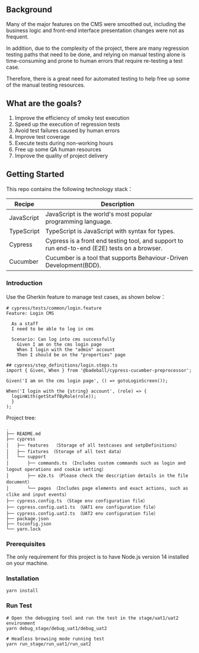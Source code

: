 ## **Background**
Many of the major features on the CMS were smoothed out, including the business logic and front-end interface presentation changes were not as frequent.

In addition, due to the complexity of the project, there are many regression testing paths that need to be done, and relying on manual testing alone is time-consuming and prone to human errors that require re-testing a test case.

Therefore, there is a great need for automated testing to help free up some of the manual testing resources.

## **What are the goals?**
1. Improve the efficiency of smoky test execution
1. Speed up the execution of regression tests
1. Avoid test failures caused by human errors
1. Improve test coverage
1. Execute tests during non-working hours
1. Free up some QA human resources
1. Improve the quality of project delivery

## **Getting Started**
This repo contains the following technology stack：

Recipe | Description
---|---
JavaScript | JavaScript is the world's most popular programming language.
TypeScript | TypeScript is JavaScript with syntax for types.
Cypress | Cypress is a front end testing tool, and support to run end-to-end (E2E) tests on a browser.
Cucumber | Cucumber is a tool that supports Behaviour-Driven Development(BDD). 

### **Introduction**
Use the Gherkin feature to manage test cases, as shown below：
```
# cypress/tests/common/login.feature
Feature: Login CMS

  As a staff
  I need to be able to log in cms

  Scenario: Can log into cms successfully
    Given I am on the cms login page
    When I login with the "admin" account
    Then I should be on the "properties" page
```

```
## cypress/step_definitions/login.steps.ts
import { Given, When } from '@badeball/cypress-cucumber-preprocessor';

Given('I am on the cms login page', () => gotoLoginScreen());

When('I login with the {string} account', (role) => {
  loginWith(getStaffByRole(role));
  }
);
```

Project tree:
```
.
├── README.md
├── cypress
│   ├── features  （Storage of all testcases and setpDefinitions）
│   ├── fixtures （Storage of all test data）
│   └── support
│       ├── commands.ts （Includes custom commands such as login and logout operations and cookie setting）
│       ├── e2e.ts （Please check the description details in the file document）
│       └── pages （Includes page elements and exact actions, such as clike and input events）
├── cypress.config.ts （Stage env configuration file）
├── cypress.config.uat1.ts （UAT1 env configuration file）
├── cypress.config.uat2.ts （UAT2 env configuration file）
├── package.json
├── tsconfig.json
└── yarn.lock
```

### **Prerequisites**
The only requirement for this project is to have Node.js version 14 installed on your machine. 

### **Installation**
```
yarn install
```
### **Run Test**
```
# Open the debugging tool and run the test in the stage/uat1/uat2 environment
yarn debug_stage/debug_uat1/debug_uat2

# Headless browsing mode running test
yarn run_stage/run_uat1/run_uat2
```

